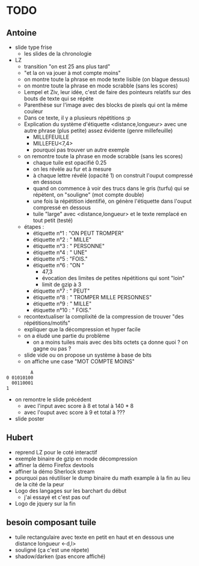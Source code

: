 # TODO

## Antoine

* slide type frise
  * les slides de la chronologie
* LZ
  * transition "on est 25 ans plus tard"
  * "et la on va jouer à mot compte moins"
  * on montre toute la phrase en mode texte lisible (on blague dessus)
  * on montre toute la phrase en mode scrabble (sans les scores)
  * Lempel et Ziv, leur idée, c'est de faire des pointeurs relatifs sur des bouts de texte qui se répète
  * Parenthèse sur l'image avec des blocks de pixels qui ont la même couleur
  * Dans ce texte, il y a plusieurs répétitions :p
  * Explication du système d'étiquette <distance,longueur> avec une autre phrase (plus petite) assez évidente (genre millefeuille)
    * MILLEFEUILLE 
    * MILLEFEU<7,4> 
    * pourquoi pas trouver un autre exemple
  * on remontre toute la phrase en mode scrabble (sans les scores)
    * chaque tuile est opacifié 0.25
    * on les révèle au fur et à mesure
    * à chaque lettre révélé (opacité 1) on construit l'ouput compressé en dessous
    * quand on commence à voir des trucs dans le gris (turfu) qui se répètent, on "souligne" (mot compte double)
    * une fois la répétition identifié, on génère l'étiquette dans l'ouput compressé en dessous
    * tuile "large" avec <distance,longueur> et le texte remplacé en tout petit (testé)
  * étapes :
    * étiquette n°1 : "ON PEUT TROMPER"
    * étiquette n°2 : " MILLE"
    * étiquette n°3 : " PERSONNE"
    * étiquette n°4 : " UNE"
    * étiquette n°5 : "FOIS."
    * étiquette n°6 : "ON "
      * 47,3
      * évocation des limites de petites répétitions qui sont "loin"
      * limit de gzip à 3
    * étiquette n°7 : " PEUT"
    * étiquette n°8 : " TROMPER MILLE PERSONNES"
    * étiquette n°9 : " MILLE"
    * étiquette n°10 : " FOIS."
  * recontextualiser la complixité de la compression de trouver "des répétitions/motifs"
  * expliquer que la décompression et hyper facile
  * on a éludé une partie du problème
    * on a moins tuiles mais avec des bits octets ça donne quoi ? on gagne ou pas ?
  * slide vide ou on propose un système à base de bits
  * on affiche une case "MOT COMPTE MOINS"

```
         A
0 01010100
  00110001
1 
```
  * on remontre le slide précédent
    * avec l'input avec score à 8 et total à 140 * 8
    * avec l'ouput avec score à 9 et total à ???
* slide poster

## Hubert

* reprend LZ pour le coté interactif
* exemple binaire de gzip en mode décompression
* affiner la démo Firefox devtools
* affiner la démo Sherlock stream
* pourquoi pas réutiliser le dump binaire du math example à la fin au lieu de la cité de la peur
* Logo des langages sur les barchart du début
  * j'ai essayé et c'est pas ouf
* Logo de jquery sur la fin

## besoin composant tuile

* tuile rectangulaire avec texte en petit en haut et en dessous une distance longueur <-d,l>
* souligné (ça c'est une répete)
* shadow/darken (pas encore affiché)
